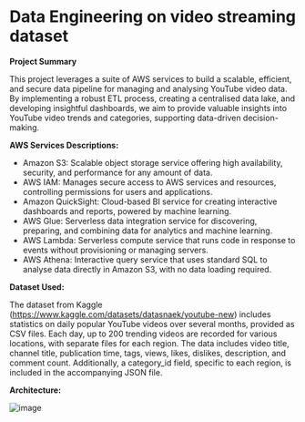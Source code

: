 # Data Engineering on video streaming dataset

**Project Summary**

This project leverages a suite of AWS services to build a scalable, efficient, and secure data pipeline for managing and analysing YouTube video data. By implementing a robust ETL process, creating a centralised data lake, and developing insightful dashboards, we aim to provide valuable insights into YouTube video trends and categories, supporting data-driven decision-making.

**AWS Services Descriptions:**
* Amazon S3: Scalable object storage service offering high availability, security, and performance for any amount of data.
* AWS IAM: Manages secure access to AWS services and resources, controlling permissions for users and applications.
* Amazon QuickSight: Cloud-based BI service for creating interactive dashboards and reports, powered by machine learning.
* AWS Glue: Serverless data integration service for discovering, preparing, and combining data for analytics and machine learning.
* AWS Lambda: Serverless compute service that runs code in response to events without provisioning or managing servers.
* AWS Athena: Interactive query service that uses standard SQL to analyse data directly in Amazon S3, with no data loading required.

**Dataset Used:**

The dataset from Kaggle (https://www.kaggle.com/datasets/datasnaek/youtube-new) includes statistics on daily popular YouTube videos over several months, provided as CSV files. Each day, up to 200 trending videos are recorded for various locations, with separate files for each region. The data includes video title, channel title, publication time, tags, views, likes, dislikes, description, and comment count. Additionally, a category_id field, specific to each region, is included in the accompanying JSON file.

**Architecture:**

![image](https://github.com/tripats6/dataengineering-on-raw-data-from-source/assets/168261501/eeb77ac1-efc2-4d9d-80ed-162b5f691978)
